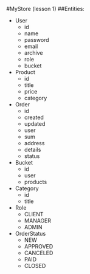 #MyStore (lesson 1)
##Entities:
+ User
  - id
  - name
  - password
  - email
  - archive
  - role
  - bucket
+ Product
  - id
  - title
  - price
  - category
+ Order
  - id
  - created
  - updated
  - user
  - sum
  - address
  - details
  - status
+ Bucket
  - id
  - user
  - products
+ Category
  - id
  - title
+ Role
  -  CLIENT
  -  MANAGER
  -  ADMIN
+ OrderStatus
  - NEW
  - APPROVED
  - CANCELED
  - PAID
  - CLOSED